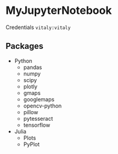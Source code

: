 # MyJupyterNotebook
Credentials  `vitaly:vitaly`
## Packages
* Python
  * pandas
  * numpy
  * scipy
  * plotly
  * gmaps
  * googlemaps
  * opencv-python
  * pillow
  * pytesseract
  * tensorflow
* Julia
  * Plots
  * PyPlot
